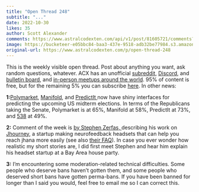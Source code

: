 ```yaml
---
title: "Open Thread 248"
subtitle: "..."
date: 2022-10-30
likes: 35
author: Scott Alexander
comments: https://www.astralcodexten.com/api/v1/post/81605721/comments?&all_comments=true
image: https://bucketeer-e05bbc84-baa3-437e-9518-adb32be77984.s3.amazonaws.com/public/images/0baf8e5b-63ed-4847-aee4-a2a9be0a3608_1022x926.png
original-url: https://www.astralcodexten.com/p/open-thread-248
---
```

This is the weekly visible open thread. Post about anything you want, ask random questions, whatever. ACX has an unofficial [subreddit](https://www.reddit.com/r/slatestarcodex/), [Discord](https://discord.gg/RTKtdut), and [bulletin board](https://www.datasecretslox.com/index.php), and [in-person meetups around the world](https://www.lesswrong.com/community?filters%5B0%5D=SSC). 95% of content is free, but for the remaining 5% you can subscribe [here](https://astralcodexten.substack.com/subscribe?). In other news:

**1:**[Polymarket](https://polymarket.com/midterms), [Manifold](https://manifold.markets/post/us-2022-midterms), and [PredictIt ](https://www.predictit.org/)now have shiny interfaces for predicting the upcoming US midterm elections. In terms of the Republicans taking the Senate, Polymarket is at 65%, Manifold at 58%, PredictIt at 73%, and [538](https://projects.fivethirtyeight.com/2022-election-forecast/) at 49%.

**2:** Comment of the week is [by Stephen Zerfas, ](https://astralcodexten.substack.com/p/nick-cammarata-on-jhana/comment/10020159)describing his work on [Jhourney](https://www.jhourney.io/), a startup making neurofeedback headsets that can help you reach jhana more easily (see also [their FAQ](https://www.jhourney.io/faqs)). In case you ever wonder how realistic my short stories are, I did first meet Stephen and hear him explain his headset startup at a Bay Area house party.

**3:** I’m encountering some moderation-related technical difficulties. Some people who deserve bans haven’t gotten them, and some people who deserved short bans have gotten perma-bans. If you have been banned for longer than I said you would, feel free to email me so I can correct this.
